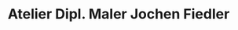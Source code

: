 ---
title: "Atelier Dipl. Maler Jochen Fiedler"
url: /hohnstein/atelier-dipl-maler-jochen-fiedler/
shop: Kunst
---